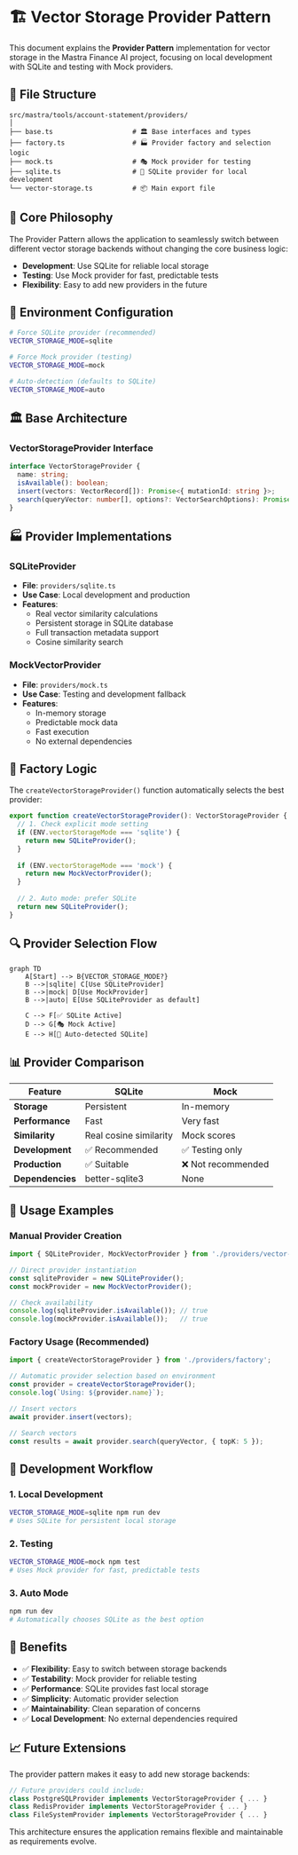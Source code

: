 # 🏗️ Vector Storage Provider Pattern

This document explains the **Provider Pattern** implementation for vector storage in the Mastra Finance AI project, focusing on local development with SQLite and testing with Mock providers.

## 📁 **File Structure**

```
src/mastra/tools/account-statement/providers/
│
├── base.ts                    # 🏛️ Base interfaces and types
├── factory.ts                 # 🏭 Provider factory and selection logic
├── mock.ts                    # 🎭 Mock provider for testing
├── sqlite.ts                  # 📁 SQLite provider for local development
└── vector-storage.ts          # 📦 Main export file
```

## 🎯 **Core Philosophy**

The Provider Pattern allows the application to seamlessly switch between different vector storage backends without changing the core business logic:

- **Development**: Use SQLite for reliable local storage
- **Testing**: Use Mock provider for fast, predictable tests
- **Flexibility**: Easy to add new providers in the future

## 🔧 **Environment Configuration**

```bash
# Force SQLite provider (recommended)
VECTOR_STORAGE_MODE=sqlite

# Force Mock provider (testing)
VECTOR_STORAGE_MODE=mock

# Auto-detection (defaults to SQLite)
VECTOR_STORAGE_MODE=auto
```

## 🏛️ **Base Architecture**

### **VectorStorageProvider Interface**

```typescript
interface VectorStorageProvider {
  name: string;
  isAvailable(): boolean;
  insert(vectors: VectorRecord[]): Promise<{ mutationId: string }>;
  search(queryVector: number[], options?: VectorSearchOptions): Promise<VectorSearchResult[]>;
}
```

## 🏭 **Provider Implementations**

### **SQLiteProvider**
- **File**: `providers/sqlite.ts`
- **Use Case**: Local development and production
- **Features**: 
  - Real vector similarity calculations
  - Persistent storage in SQLite database
  - Full transaction metadata support
  - Cosine similarity search

### **MockVectorProvider**
- **File**: `providers/mock.ts`
- **Use Case**: Testing and development fallback
- **Features**:
  - In-memory storage
  - Predictable mock data
  - Fast execution
  - No external dependencies

## 🚀 **Factory Logic**

The `createVectorStorageProvider()` function automatically selects the best provider:

```typescript
export function createVectorStorageProvider(): VectorStorageProvider {
  // 1. Check explicit mode setting
  if (ENV.vectorStorageMode === 'sqlite') {
    return new SQLiteProvider();
  }
  
  if (ENV.vectorStorageMode === 'mock') {
    return new MockVectorProvider();
  }
  
  // 2. Auto mode: prefer SQLite
  return new SQLiteProvider();
}
```

## 🔍 **Provider Selection Flow**

```mermaid
graph TD
    A[Start] --> B{VECTOR_STORAGE_MODE?}
    B -->|sqlite| C[Use SQLiteProvider]
    B -->|mock| D[Use MockProvider]
    B -->|auto| E[Use SQLiteProvider as default]
    
    C --> F[✅ SQLite Active]
    D --> G[🎭 Mock Active]
    E --> H[📁 Auto-detected SQLite]
```

## 📊 **Provider Comparison**

| Feature | SQLite | Mock |
|---------|--------|------|
| **Storage** | Persistent | In-memory |
| **Performance** | Fast | Very fast |
| **Similarity** | Real cosine similarity | Mock scores |
| **Development** | ✅ Recommended | ✅ Testing only |
| **Production** | ✅ Suitable | ❌ Not recommended |
| **Dependencies** | better-sqlite3 | None |

## 🧪 **Usage Examples**

### **Manual Provider Creation**

```typescript
import { SQLiteProvider, MockVectorProvider } from './providers/vector-storage';

// Direct provider instantiation
const sqliteProvider = new SQLiteProvider();
const mockProvider = new MockVectorProvider();

// Check availability
console.log(sqliteProvider.isAvailable()); // true
console.log(mockProvider.isAvailable());   // true
```

### **Factory Usage (Recommended)**

```typescript
import { createVectorStorageProvider } from './providers/factory';

// Automatic provider selection based on environment
const provider = createVectorStorageProvider();
console.log(`Using: ${provider.name}`);

// Insert vectors
await provider.insert(vectors);

// Search vectors
const results = await provider.search(queryVector, { topK: 5 });
```

## 🔧 **Development Workflow**

### **1. Local Development**
```bash
VECTOR_STORAGE_MODE=sqlite npm run dev
# Uses SQLite for persistent local storage
```

### **2. Testing**
```bash
VECTOR_STORAGE_MODE=mock npm test
# Uses Mock provider for fast, predictable tests
```

### **3. Auto Mode**
```bash
npm run dev
# Automatically chooses SQLite as the best option
```

## 🎯 **Benefits**

- ✅ **Flexibility**: Easy to switch between storage backends
- ✅ **Testability**: Mock provider for reliable testing
- ✅ **Performance**: SQLite provides fast local storage
- ✅ **Simplicity**: Automatic provider selection
- ✅ **Maintainability**: Clean separation of concerns
- ✅ **Local Development**: No external dependencies required

## 📈 **Future Extensions**

The provider pattern makes it easy to add new storage backends:

```typescript
// Future providers could include:
class PostgreSQLProvider implements VectorStorageProvider { ... }
class RedisProvider implements VectorStorageProvider { ... }
class FileSystemProvider implements VectorStorageProvider { ... }
```

This architecture ensures the application remains flexible and maintainable as requirements evolve. 